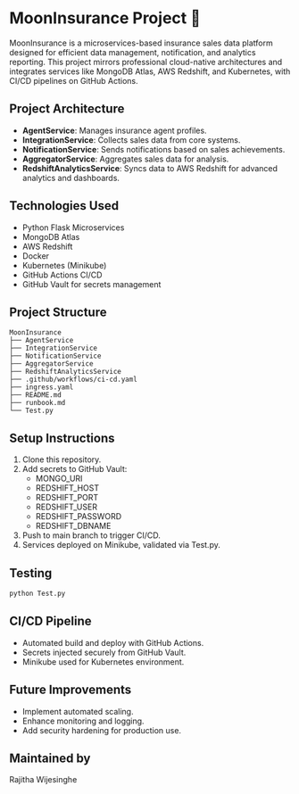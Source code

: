 
# MoonInsurance Project 🚀

MoonInsurance is a microservices-based insurance sales data platform designed for efficient data management, notification, and analytics reporting. This project mirrors professional cloud-native architectures and integrates services like MongoDB Atlas, AWS Redshift, and Kubernetes, with CI/CD pipelines on GitHub Actions.

## Project Architecture

- **AgentService**: Manages insurance agent profiles.
- **IntegrationService**: Collects sales data from core systems.
- **NotificationService**: Sends notifications based on sales achievements.
- **AggregatorService**: Aggregates sales data for analysis.
- **RedshiftAnalyticsService**: Syncs data to AWS Redshift for advanced analytics and dashboards.

## Technologies Used

- Python Flask Microservices
- MongoDB Atlas
- AWS Redshift
- Docker
- Kubernetes (Minikube)
- GitHub Actions CI/CD
- GitHub Vault for secrets management

## Project Structure

```
MoonInsurance
├── AgentService
├── IntegrationService
├── NotificationService
├── AggregatorService
├── RedshiftAnalyticsService
├── .github/workflows/ci-cd.yaml
├── ingress.yaml
├── README.md
├── runbook.md
└── Test.py
```

## Setup Instructions

1. Clone this repository.
2. Add secrets to GitHub Vault:
   - MONGO_URI
   - REDSHIFT_HOST
   - REDSHIFT_PORT
   - REDSHIFT_USER
   - REDSHIFT_PASSWORD
   - REDSHIFT_DBNAME
3. Push to main branch to trigger CI/CD.
4. Services deployed on Minikube, validated via Test.py.

## Testing

```bash
python Test.py
```

## CI/CD Pipeline

- Automated build and deploy with GitHub Actions.
- Secrets injected securely from GitHub Vault.
- Minikube used for Kubernetes environment.

## Future Improvements

- Implement automated scaling.
- Enhance monitoring and logging.
- Add security hardening for production use.

## Maintained by
Rajitha Wijesinghe